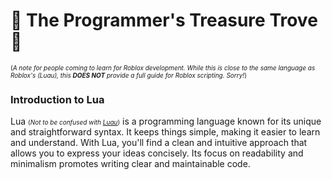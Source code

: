 # 🌟 The Programmer's Treasure Trove 🌟

<span style="font-size: 10px;">(*A note for people coming to learn for Roblox development. While this is close to the same language as Roblox's (Luau), this __DOES NOT__ provide a full guide for Roblox scripting. Sorry!*)</span>
### Introduction to Lua

Lua <span style="font-size: 10px;">(*Not to be confused with <span style="color: lightcyan;">[Luau](https://luau-lang.org/)</span>*)</span> is a programming language known for its unique and straightforward syntax. It keeps things simple, making it easier to learn and understand. With Lua, you'll find a clean and intuitive approach that allows you to express your ideas concisely. Its focus on readability and minimalism promotes writing clear and maintainable code.

